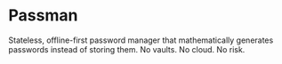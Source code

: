 # Passman
Stateless, offline-first password manager that mathematically generates passwords instead of storing them. No vaults. No cloud. No risk.
